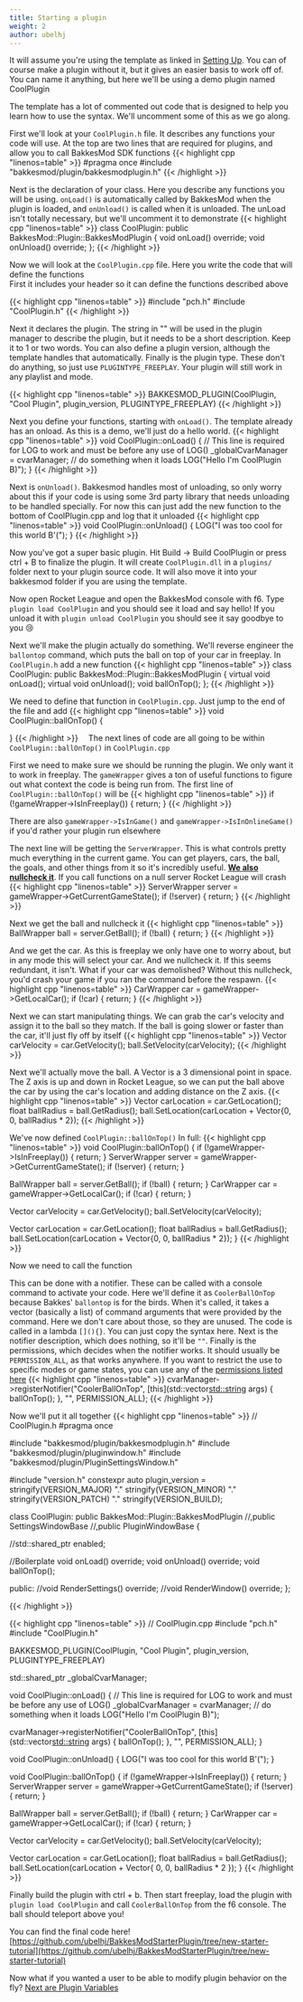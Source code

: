 ```yaml
---
title: Starting a plugin
weight: 2
author: ubelhj
---
```


It will assume you're using the template as linked in [Setting Up](/plugin_tutorial/getting_started). You can of course make a plugin without it, but it gives an easier basis to work off of. You can name it anything, but here we'll be using a demo plugin named CoolPlugin

The template has a lot of commented out code that is designed to help you learn how to use the syntax. We'll uncomment some of this as we go along.

First we'll look at your `CoolPlugin.h` file. It describes any functions your code will use. 
At the top are two lines that are required for plugins, and allow you to call BakkesMod SDK functions
{{< highlight cpp "linenos=table" >}}
#pragma once
#include "bakkesmod/plugin/bakkesmodplugin.h"
{{< /highlight >}}

Next is the declaration of your class. Here you describe any functions you will be using.
`onLoad()` is automatically called by BakkesMod when the plugin is loaded, and `onUnload()` is called when it is unloaded. The unLoad isn't totally necessary, but we'll uncomment it to demonstrate
{{< highlight cpp "linenos=table" >}}
class CoolPlugin: public BakkesMod::Plugin::BakkesModPlugin
{
  void onLoad() override;
  void onUnload() override;
};
{{< /highlight >}}

Now we will look at the `CoolPlugin.cpp` file. Here you write the code that will define the functions  
First it includes your header so it can define the functions described above

{{< highlight cpp "linenos=table" >}}
#include "pch.h"
#include "CoolPlugin.h"
{{< /highlight >}}

Next it declares the plugin. The string in "" will be used in the plugin manager to describe the plugin, but it needs to be a short description. Keep it to 1 or two words. You can also define a plugin version, although the template handles that automatically. Finally is the plugin type. These don't do anything, so just use `PLUGINTYPE_FREEPLAY`. Your plugin will still work in any playlist and mode.

{{< highlight cpp "linenos=table" >}}
BAKKESMOD_PLUGIN(CoolPlugin, "Cool Plugin", plugin_version, PLUGINTYPE_FREEPLAY)
{{< /highlight >}}

Next you define your functions, starting with `onLoad()`. The template already has an onload. As this is a demo, we'll just do a hello world.
{{< highlight cpp "linenos=table" >}}
void CoolPlugin::onLoad() {
  // This line is required for LOG to work and must be before any use of LOG()
  _globalCvarManager = cvarManager;
  // do something when it loads
  LOG("Hello I'm CoolPlugin B)");
}
{{< /highlight >}}

Next is `onUnload()`. Bakkesmod handles most of unloading, so only worry about this if your code is using some 3rd party library that needs unloading to be handled specially. For now this can just add the new function to the bottom of CoolPlugin.cpp and log that it unloaded
{{< highlight cpp "linenos=table" >}}
void CoolPlugin::onUnload() {
  LOG("I was too cool for this world B'(");
}
{{< /highlight >}}

Now you've got a super basic plugin. Hit Build -> Build CoolPlugin or press ctrl + B to finalize the plugin. It will create `CoolPlugin.dll` in a `plugins/` folder next to your plugin source code. It will also move it into your bakkesmod folder if you are using the template.

Now open Rocket League and open the BakkesMod console with f6. Type `plugin load CoolPlugin` and you should see it load and say hello! If you unload it with `plugin unload CoolPlugin` you should see it say goodbye to you 😢

Next we'll make the plugin actually do something. We'll reverse engineer the `ballontop` command, which puts the ball on top of your car in freeplay.
In `CoolPlugin.h` add a new function
{{< highlight cpp "linenos=table" >}}
class CoolPlugin: public BakkesMod::Plugin::BakkesModPlugin
{
  virtual void onLoad();
  virtual void onUnload();
  void ballOnTop();
};
{{< /highlight >}}

We need to define that function in `CoolPlugin.cpp`. Just jump to the end of the file and add
{{< highlight cpp "linenos=table" >}}
void CoolPlugin::ballOnTop() {

}
{{< /highlight >}}
⠀
The next lines of code are all going to be within `CoolPlugin::ballOnTop()` in `CoolPlugin.cpp`

First we need to make sure we should be running the plugin. We only want it to work in freeplay. The `gameWrapper` gives a ton of useful functions to figure out what context the code is being run from. The first line of `CoolPlugin::ballOnTop()` will be
{{< highlight cpp "linenos=table" >}}
if (!gameWrapper->IsInFreeplay()) { return; }
{{< /highlight >}}

There are also `gameWrapper->IsInGame()` and `gameWrapper->IsInOnlineGame()` if you'd rather your plugin run elsewhere

The next line will be getting the `ServerWrapper`.  This is what controls pretty much everything in the current game. You can get players, cars, the ball, the goals, and other things from it so it's incredibly useful. **[We also nullcheck it](/plugin_tutorial/best_practices/)**. If you call functions on a null server Rocket League will crash
 {{< highlight cpp "linenos=table" >}}
ServerWrapper server = gameWrapper->GetCurrentGameState();
if (!server) { return; }
{{< /highlight >}}

Next we get the ball and nullcheck it
{{< highlight cpp "linenos=table" >}}
BallWrapper ball = server.GetBall();
if (!ball) { return; }
{{< /highlight >}}

And we get the car. As this is freeplay we only have one to worry about, but in any mode this will select your car. And we nullcheck it. If this seems redundant, it isn't. What if your car was demolished? Without this nullcheck, you'd crash your game if you ran the command before the respawn.
{{< highlight cpp "linenos=table" >}}
CarWrapper car = gameWrapper->GetLocalCar();
if (!car) { return; }
{{< /highlight >}}

Next we can start manipulating things. We can grab the car's velocity and assign it to the ball so they match. If the ball is going slower or faster than the car, it'll just fly off by itself
{{< highlight cpp "linenos=table" >}}
Vector carVelocity = car.GetVelocity();
ball.SetVelocity(carVelocity);
{{< /highlight >}}

Next we'll actually move the ball. A Vector is a 3 dimensional point in space. The Z axis is up and down in Rocket League, so we can put the ball above the car by using the car's location and adding distance on the Z axis.
{{< highlight cpp "linenos=table" >}}
Vector carLocation = car.GetLocation();
float ballRadius = ball.GetRadius();
ball.SetLocation(carLocation + Vector{0, 0, ballRadius * 2});
{{< /highlight >}}

We've now defined `CoolPlugin::ballOnTop()`
In full:
{{< highlight cpp "linenos=table" >}}
void CoolPlugin::ballOnTop() {
  if (!gameWrapper->IsInFreeplay()) { return; }
  ServerWrapper server = gameWrapper->GetCurrentGameState();
  if (!server) { return; }

  BallWrapper ball = server.GetBall();
  if (!ball) { return; }
  CarWrapper car = gameWrapper->GetLocalCar();
  if (!car) { return; }

  Vector carVelocity = car.GetVelocity();
  ball.SetVelocity(carVelocity);

  Vector carLocation = car.GetLocation();
  float ballRadius = ball.GetRadius();
  ball.SetLocation(carLocation + Vector{0, 0, ballRadius * 2});
}
{{< /highlight >}}

Now we need to call the function

This can be done with a notifier. These can be called with a console command to activate your code. Here we'll define it as `CoolerBallOnTop` because Bakkes' `ballontop` is for the birds.
When it's called, it takes a vector (basically a list) of command arguments that were provided by the command. Here we don't care about those, so they are unused.
The code is called in a lambda `[](){}`. You can just copy the syntax here.
Next is the notifier description, which does nothing, so it'll be `""`.
Finally is the permissions, which decides when the notifier works. It should usually be `PERMISSION_ALL`, as that works anywhere. If you want to restrict the use to specific modes or game states, you can use any of the [permissions listed here](/bakkesmod_api/Enums/NOTIFIER_PERMISSION/)
{{< highlight cpp "linenos=table" >}}
cvarManager->registerNotifier("CoolerBallOnTop", [this](std::vector<std::string> args) {
    ballOnTop();
}, "", PERMISSION_ALL);
{{< /highlight >}}

Now we'll put it all together
{{< highlight cpp "linenos=table" >}}
// CoolPlugin.h
#pragma once

#include "bakkesmod/plugin/bakkesmodplugin.h"
#include "bakkesmod/plugin/pluginwindow.h"
#include "bakkesmod/plugin/PluginSettingsWindow.h"

#include "version.h"
constexpr auto plugin_version = stringify(VERSION_MAJOR) "." stringify(VERSION_MINOR) "." stringify(VERSION_PATCH) "." stringify(VERSION_BUILD);


class CoolPlugin: public BakkesMod::Plugin::BakkesModPlugin
  //,public SettingsWindowBase
  //,public PluginWindowBase
{

  //std::shared_ptr<bool> enabled;

  //Boilerplate
  void onLoad() override;
  void onUnload() override;
  void ballOnTop();

public:
  //void RenderSettings() override;
  //void RenderWindow() override;
};

{{< /highlight >}}

{{< highlight cpp "linenos=table" >}}
// CoolPlugin.cpp
#include "pch.h"
#include "CoolPlugin.h"


BAKKESMOD_PLUGIN(CoolPlugin, "Cool Plugin", plugin_version, PLUGINTYPE_FREEPLAY)

std::shared_ptr<CVarManagerWrapper> _globalCvarManager;

void CoolPlugin::onLoad()
{
  // This line is required for LOG to work and must be before any use of LOG()
  _globalCvarManager = cvarManager;
  // do something when it loads
  LOG("Hello I'm CoolPlugin B)");

  cvarManager->registerNotifier("CoolerBallOnTop", [this](std::vector<std::string> args) {
    ballOnTop();
    }, "", PERMISSION_ALL);
}

void CoolPlugin::onUnload() {
  LOG("I was too cool for this world B'(");
}

void CoolPlugin::ballOnTop() {
  if (!gameWrapper->IsInFreeplay()) { return; }
  ServerWrapper server = gameWrapper->GetCurrentGameState();
  if (!server) { return; }

  BallWrapper ball = server.GetBall();
  if (!ball) { return; }
  CarWrapper car = gameWrapper->GetLocalCar();
  if (!car) { return; }

  Vector carVelocity = car.GetVelocity();
  ball.SetVelocity(carVelocity);

  Vector carLocation = car.GetLocation();
  float ballRadius = ball.GetRadius();
  ball.SetLocation(carLocation + Vector{ 0, 0, ballRadius * 2 });
}
{{< /highlight >}}

Finally build the plugin with ctrl + b. Then start freeplay, load the plugin with `plugin load CoolPlugin` and call `CoolerBallOnTop` from the f6 console. The ball should teleport above you!

You can find the final code here!
[https://github.com/ubelhj/BakkesModStarterPlugin/tree/new-starter-tutorial](https://github.com/ubelhj/BakkesModStarterPlugin/tree/new-starter-tutorial)

Now what if you wanted a user to be able to modify plugin behavior on the fly? [Next are Plugin Variables](/plugin_tutorial/plugin_variables)
